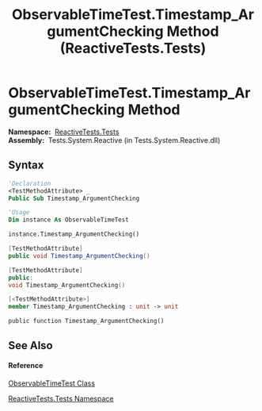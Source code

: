 ﻿---
title: ObservableTimeTest.Timestamp_ArgumentChecking Method  (ReactiveTests.Tests)
TOCTitle: Timestamp_ArgumentChecking Method
ms:assetid: M:ReactiveTests.Tests.ObservableTimeTest.Timestamp_ArgumentChecking
ms:mtpsurl: https://msdn.microsoft.com/en-us/library/reactivetests.tests.observabletimetest.timestamp_argumentchecking(v=VS.103)
ms:contentKeyID: 36621151
ms.date: 06/28/2011
mtps_version: v=VS.103
f1_keywords:
- ReactiveTests.Tests.ObservableTimeTest.Timestamp_ArgumentChecking
dev_langs:
- CSharp
- JScript
- VB
- FSharp
- c++
---

# ObservableTimeTest.Timestamp\_ArgumentChecking Method

**Namespace:**  [ReactiveTests.Tests](hh289046\(v=vs.103\).md)  
**Assembly:**  Tests.System.Reactive (in Tests.System.Reactive.dll)

## Syntax

``` vb
'Declaration
<TestMethodAttribute> _
Public Sub Timestamp_ArgumentChecking
```

``` vb
'Usage
Dim instance As ObservableTimeTest

instance.Timestamp_ArgumentChecking()
```

``` csharp
[TestMethodAttribute]
public void Timestamp_ArgumentChecking()
```

``` c++
[TestMethodAttribute]
public:
void Timestamp_ArgumentChecking()
```

``` fsharp
[<TestMethodAttribute>]
member Timestamp_ArgumentChecking : unit -> unit 
```

``` jscript
public function Timestamp_ArgumentChecking()
```

## See Also

#### Reference

[ObservableTimeTest Class](hh315045\(v=vs.103\).md)

[ReactiveTests.Tests Namespace](hh289046\(v=vs.103\).md)

